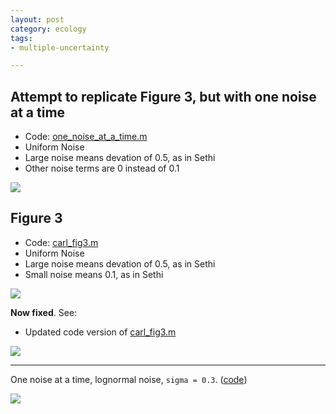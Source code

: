 ```yaml
---
layout: post
category: ecology
tags:
- multiple-uncertainty

---
```


Attempt to replicate Figure 3, but with one noise at a time
-----------------------------------------------------------

- Code: [one_noise_at_a_time.m](https://github.com/cboettig/multiple_uncertainty/blob/95a79c15659248ccc635f231b24a5db849b01e73/inst/matlab/one_noise_at_a_time.m)
- Uniform Noise
- Large noise means devation of 0.5, as in Sethi
- Other noise terms are 0 instead of 0.1

![](http://cboettig.github.com/multiple_uncertainty/one_at_a_time.svg)


Figure 3
---------

- Code: [carl_fig3.m](https://github.com/cboettig/multiple_uncertainty/blob/ac84a3623786099e827e47bc1ef0c3c094438080/inst/matlab/carl_fig3.m)
- Uniform Noise
- Large noise means devation of 0.5, as in Sethi
- Small noise means 0.1, as in Sethi

![](http://cboettig.github.com/multiple_uncertainty/carl_fig3.svg)

**Now fixed**. See:

* Updated code version of [carl_fig3.m](https://github.com/cboettig/multiple_uncertainty/blob/be2597935e166f1311f7d43df91750d07a69f7cc/inst/matlab/carl_fig3.m)

![](http://carlboettiger.info/multiple_uncertainty/carl_figure3.svg)

----------------------------

One noise at a time, lognormal noise, `sigma = 0.3`. ([code](https://github.com/cboettig/multiple_uncertainty/blob/9739f930c5c6c78cdf41956ce6c38a5d5b2870dc/inst/matlab/lognormal_one_at_a_time.m))


![](http://cboettig.github.com/multiple_uncertainty/lognormal_one_at_a_time.svg)


